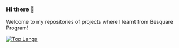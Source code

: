 ### Hi there 👋

Welcome to my repositories of projects where I learnt from Besquare Program!

[![Top Langs](https://github-readme-stats.vercel.app/api/top-langs/?username=RNurNabilah&layout=compact&hide=objective-c,html)](https://github.com/anuraghazra/github-readme-stats)


<!--
**RNurNabilah/RNurNabilah** is a ✨ _special_ ✨ repository because its `README.md` (this file) appears on your GitHub profile.

Here are some ideas to get you started:

- 🔭 I’m currently working on ...
- 🌱 I’m currently learning ...
- 👯 I’m looking to collaborate on ...
- 🤔 I’m looking for help with ...
- 💬 Ask me about ...
- 📫 How to reach me: ...
- 😄 Pronouns: ...
- ⚡ Fun fact: ...
-->
